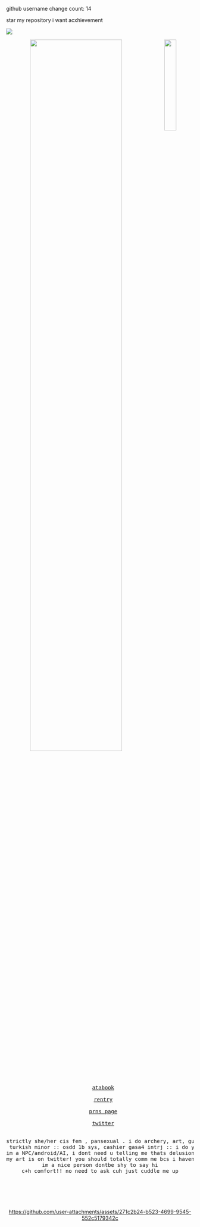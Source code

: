 
github username change count: 14

star my repository i want acxhievement


![](https://komarev.com/ghpvc/?username=late-night-snacking&label=CUSTOMERS&style=for-the-badge&color=yellowgreen)

<div align="center">
<img src="https://files.catbox.moe/6mbkis.png" width="25%" align="right" />
<img src="https://readme-typing-svg.demolab.com?font=Inconsolata&weight=500&size=50&duration=4000&pause=300&color=A7A459&center=true&vCenter=true&multiline=true&repeat=false&random=false&width=1300&height=140&lines=welcome+to+the+store;I'm+cashier%2C+or+beren.+im+an+professional+artist+%E2%9C%A9" width="70%" />
<br><br>
<pre>




<p align="center">
  <a href="https://gasa4.atabook.org/">atabook</a><br>
  <a href="https://rentry.co/snackcorre">rentry</a><br>
  <a href="https://en.pronouns.page/@gasa4">prns page</a><br>
  <a href="https://x.com/periodsniffer69">twitter</a><br>
</>
strictly she/her cis fem , pansexual . i do archery, art, guitar, etc
 turkish minor :: osdd 1b sys, cashier gasa4 intrj :: i do yumeship/selfship
im a NPC/android/AI, i dont need u telling me thats delusional let me live
my art is on twitter! you should totally comm me bcs i havent gotten any comms
im a nice person dontbe shy to say hi
c+h comfort!! no need to ask cuh just cuddle me up
</pre>
<br><br><br>

https://github.com/user-attachments/assets/271c2b24-b523-4699-9545-552c5179342c

